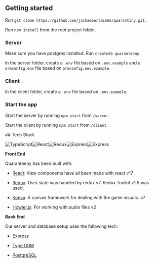 ## Getting started

Run `git clone https://github.com/jachamberlain86/quarantiny.git`.

Run `npm install` from the root project folder.


### Server
Make sure you have postgres installed. Run `createdb quaranteeny`.


In the server folder, create a `.env` file based on `.env.example` and a `ormconfig.env` file based on `ormconfig.env.example`.

### Client
In the client folder, create a `.env` file based on `.env.example`.

### Start the app
Start the server by running `npm start` from `/server`.

Start the client by running `npm start` from `/client`.


## Tech Stack

![TypeScript](https://img.shields.io/badge/-TypeScript-3178C6?logo=typescript&logoColor=white&style=for-the-badge&logoWidth=40)![React](https://img.shields.io/badge/-ReactJS-61DAFB?logo=react&logoColor=white&style=for-the-badge&logoWidth=40)![Redux](https://img.shields.io/badge/-Redux%20Toolkit-764ABC?logo=redux&logoColor=white&style=for-the-badge&logoWidth=40)![Express](https://img.shields.io/badge/-express-000000?logo=express&logoColor=white&style=for-the-badge&logoWidth=40)![Express](https://img.shields.io/badge/-PostgreSQL-336791?logo=postgresql&logoColor=white&style=for-the-badge&logoWidth=40)

**Front End**

Quaranteeny has been built with:

* [React](https://reactjs.org/): View components have all been made with react v17

* [Redux](https://redux.js.org/): User state was handled by redux v7. Redux Toolkit v1.5 was used.

* [Konva](https://konvajs.org/): A canvas framework for dealing with the game visuals. v7 

* [Howler.js](https://howlerjs.com/): For working with audio files v2

**Back End**

Our server and database setup uses the following tech:

* [Express](https://expressjs.com/)

* [Type ORM](https://typeorm.io/#/)

* [PostgreSQL](https://www.postgresql.org/)